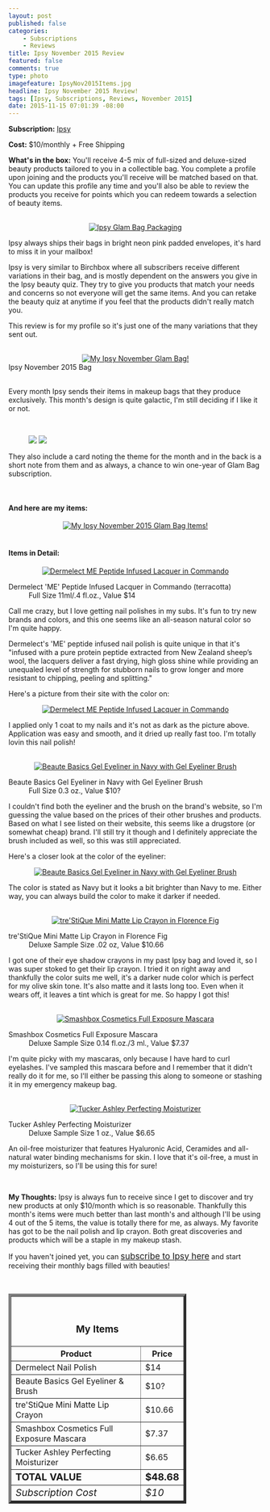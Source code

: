 ```yaml
---
layout: post
published: false
categories: 
    - Subscriptions
    - Reviews
title: Ipsy November 2015 Review
featured: false
comments: true
type: photo
imagefeature: IpsyNov2015Items.jpg
headline: Ipsy November 2015 Review!
tags: [Ipsy, Subscriptions, Reviews, November 2015]
date: 2015-11-15 07:01:39 -08:00
---
```


<p></p>
<p><b>Subscription:</b> <a href="https://www.ipsy.com/new?refer=uns8d" target="_blank">Ipsy</a></p>
<p><b>Cost:</b> $10/monthly + Free Shipping</p>
<p><b>What's in the box:</b> You'll receive 4-5 mix of full-sized and deluxe-sized beauty products tailored to you in a collectible bag. You complete a profile upon joining and the products you'll receive will be matched based on that. You can update this profile any time and you'll also be able to review the products you receive for points which you can redeem towards a selection of beauty items.</p>
<br>

<center><a href="https://www.ipsy.com/new?refer=uns8d" target="_blank">
<img src="/images/IpsyNov2015Package.jpg" border="0" style="border:none;max-width:100%;" alt="Ipsy Glam Bag Packaging" />
</a></center>
<p>Ipsy always ships their bags in bright neon pink padded envelopes, it's hard to miss it in your mailbox!</p>

<p>Ipsy is very similar to Birchbox where all subscribers receive different variations in their bag, and is mostly dependent on the answers you give in the Ipsy beauty quiz. They try to give you products that match your needs and concerns so not everyone will get the same items. And you can retake the beauty quiz at anytime if you feel that the products didn't really match you.</p>

<p>This review is for my profile so it's just one of the many variations that they sent out.</p>

<br>

<center><a href="https://www.ipsy.com/new?refer=uns8d" target="_blank">
<img src="/images/IpsyNov2015Bag.jpg" border="0" style="border:none;max-width:100%;" alt="My Ipsy November Glam Bag!" />
</a></center>
<figcaption>Ipsy November 2015 Bag</figcaption>

<br>

<p>Every month Ipsy sends their items in makeup bags that they produce exclusively. This month's design is quite galactic, I'm still deciding if I like it or not.</p>

<br>

<figure class="half">
      <img src='/images/IpsyNov2015Info.jpg'>
      <img src='/images/IpsyNov2015Info2.jpg'>
</figure>

<p>They also include a card noting the theme for the month and in the back is a short note from them and as always, a chance to win one-year of Glam Bag subscription.</p>
<br>

<H4>And here are my items:</H4>
<center><a href="https://www.ipsy.com/new?refer=uns8d" target="_blank">
<img src="/images/IpsyNov2015Items.jpg" border="0" style="border:none;max-width:100%;" alt="My Ipsy November 2015 Glam Bag Items!" />
</a></center>
<br>

<H4>Items in Detail:</H4>

<center><a href="https://www.ipsy.com/new?refer=uns8d" target="_blank">
<img src="/images/IpsyNov2015DermelectNailPolish.jpg" border="0" style="border:none;max-width:100%;" alt="Dermelect ME Peptide Infused Lacquer in Commando" />
</a></center>
<DL>
<DT>Dermelect 'ME' Peptide Infused Lacquer in Commando (terracotta)</DT>
<DD>Full Size 11ml/.4 fl.oz., Value $14</DD>
</DL>

<p>Call me crazy, but I love getting nail polishes in my subs. It's fun to try new brands and colors, and this one seems like an all-season natural color so I'm quite happy.</p>

<p>Dermelect's 'ME' peptide infused nail polish is quite unique in that it's "infused with a pure protein peptide extracted from New Zealand sheep’s wool, the lacquers deliver a fast drying, high gloss shine while providing an unequaled level of strength for stubborn nails to grow longer and more resistant to chipping, peeling and splitting." 

<p>Here's a picture from their site with the color on:</p>

<center><a href="https://www.ipsy.com/new?refer=uns8d" target="_blank">
<img src="/images/IpsyNov2015DermelectNailPolish2.jpg" border="0" style="border:none;max-width:100%;" alt="Dermelect ME Peptide Infused Lacquer in Commando" />
</a></center>

<p>I applied only 1 coat to my nails and it's not as dark as the picture above. Application was easy and smooth, and it dried up really fast too.  I'm totally lovin this nail polish!</p>

<br>

<center><a href="https://www.ipsy.com/new?refer=uns8d" target="_blank">
<img src="/images/IpsyNov2015BeauteBasicsEyeliner.jpg" border="0" style="border:none;max-width:100%;" alt="Beaute Basics Gel Eyeliner in Navy with Gel Eyeliner Brush" />
</a></center>
<DL>
<DT>Beaute Basics Gel Eyeliner in Navy with Gel Eyeliner Brush</DT>
<DD>Full Size 0.3 oz., Value $10?</DD>
</DL>

<p>I couldn't find both the eyeliner and the brush on the brand's website, so I'm guessing the value based on the prices of their other brushes and products. Based on what I see listed on their website, this seems like a drugstore (or somewhat cheap) brand. I'll still try it though and I definitely appreciate the brush included as well, so this was still appreciated.</p>

<p>Here's a closer look at the color of the eyeliner:</p>

<center><a href="https://www.ipsy.com/new?refer=uns8d" target="_blank">
<img src="/images/IpsyNov2015BeauteBasicsEyeliner2.jpg" border="0" style="border:none;max-width:100%;" alt="Beaute Basics Gel Eyeliner in Navy with Gel Eyeliner Brush" />
</a></center>

<p>The color is stated as Navy but it looks a bit brighter than Navy to me. Either way, you can always build the color to make it darker if needed.</p>

<br>

<center><a href="https://www.ipsy.com/new?refer=uns8d" target="_blank">
<img src="/images/IpsyNov2015TrestiqueLipstick.jpg" border="0" style="border:none;max-width:100%;" alt="tre'StiQue Mini Matte Lip Crayon in Florence Fig" />
</a></center>
<DL>
<DT>tre'StiQue Mini Matte Lip Crayon in Florence Fig</DT>
<DD>Deluxe Sample Size .02 oz, Value $10.66</DD>
</DL>

<p>I got one of their eye shadow crayons in my past Ipsy bag and loved it, so I was super stoked to get their lip crayon. I tried it on right away and thankfully the color suits me well, it's a darker nude color which is perfect for my olive skin tone. It's also matte and it lasts long too. Even when it wears off, it leaves a tint which is great for me. So happy I got this!</p>

<br>

<center><a href="https://www.ipsy.com/new?refer=uns8d" target="_blank">
<img src="/images/IpsyNov2015SmashboxMascara.jpg" border="0" style="border:none;max-width:100%;" alt="Smashbox Cosmetics Full Exposure Mascara" />
</a></center>
<DL>
<DT>Smashbox Cosmetics Full Exposure Mascara</DT>
<DD>Deluxe Sample Size 0.14 fl.oz./3 ml., Value $7.37</DD>
</DL>

<p>I'm quite picky with my mascaras, only because I have hard to curl eyelashes. I've sampled this mascara before and I remember that it didn't really do it for me, so I'll either be passing this along to someone or stashing it in my emergency makeup bag.</p>

<br>

<center><a href="https://www.ipsy.com/new?refer=uns8d" target="_blank">
<img src="/images/IpsyNov2015TuckerAshleyMoisturizer.jpg" border="0" style="border:none;max-width:100%;" alt="Tucker Ashley Perfecting Moisturizer" />
</a></center>
<DL>
<DT>Tucker Ashley Perfecting Moisturizer</DT>
<DD>Deluxe Sample Size 1 oz., Value $6.65</DD>
</DL>

<p>An oil-free moisturizer that features Hyaluronic Acid, Ceramides and all-natural water binding mechanisms for skin. I love that it's oil-free, a must in my moisturizers, so I'll be using this for sure!</p>

<br>

<p><i class="icon-exclamation-sign"></i><b> My Thoughts:</b> Ipsy is always fun to receive since I get to discover and try new products at only $10/month which is so reasonable. Thankfully this month's items were much better than last month's and although I'll be using 4 out of the 5 items, the value is totally there for me, as always. My favorite has got to be the nail polish and lip crayon. Both great discoveries and products which will be a staple in my makeup stash.</p>

<p>If you haven't joined yet, you can <a href="https://www.ipsy.com/new?refer=uns8d" target="_blank"><big>subscribe to Ipsy here</big></a> and start receiving their monthly bags filled with beauties!</p>
<br>

<TABLE  BORDER="5" style="width:70%">
   <TR>
      <TH COLSPAN="2">
         <H3><BR><center>My Items</center></H3>
      </TH>
   </TR>
      <TH>Product</TH>
      <TH>Price</TH>
  <TR>
      <TD>Dermelect Nail Polish</TD>
      <TD>$14</TD>
   </TR>
   <TR>
      <TD>Beaute Basics Gel Eyeliner & Brush</TD>
      <TD>$10?</TD>
   </TR>
    <TR>
      <TD>tre'StiQue Mini Matte Lip Crayon</TD>
      <TD>$10.66</TD>
   </TR>
    <TR>
      <TD>Smashbox Cosmetics Full Exposure Mascara</TD>
      <TD>$7.37</TD>
   </TR>
    <TR>
      <TD>Tucker Ashley Perfecting Moisturizer</TD>
      <TD>$6.65</TD>
   </TR>
   <TR>
      <TD><b><big>TOTAL VALUE</big></b></TD>
      <TD><b><big>$48.68</big></b></TD>
   </TR>
   <TR>
      <TD><i><big>Subscription Cost</big></i></TD>
      <TD><i><big>$10</big></i></TD>
   </TR>
</TABLE>
